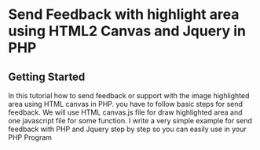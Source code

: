 <h1>Send Feedback with highlight area using HTML2 Canvas and Jquery in PHP</h1>
<h2>Getting Started</h2>
<p>In this tutorial how to send feedback or support with the image highlighted area using HTML canvas in PHP. you have to follow basic steps for send feedback.
We will use HTML canvas.js file for draw highlighted area and one javascript file for some function.
I write a very simple example for send feedback with PHP and Jquery step by step so you can easily use in your PHP Program</p>
